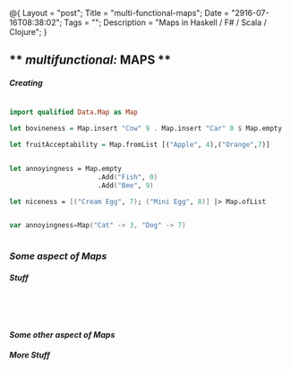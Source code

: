 @{
    Layout = "post";
    Title = "multi-functional-maps";
    Date = "2916-07-16T08:38:02";
    Tags = "";
    Description = "Maps in Haskell / F# / Scala / Clojure";
}

** _multifunctional:_ MAPS **
---------------------------------------------------------------------

##### Creating #####

<div class="flex">

~~~~haskell

import qualified Data.Map as Map

let bovineness = Map.insert "Cow" 9 . Map.insert "Car" 0 $ Map.empty

let fruitAcceptability = Map.fromList [("Apple", 4),("Orange",7)]

~~~~

~~~~fsharp

let annoyingness = Map.empty
                      .Add("Fish", 0)
                      .Add("Bee", 9)

let niceness = [("Cream Egg", 7); ("Mini Egg", 8)] |> Map.ofList

~~~~

~~~~scala

var annoyingness=Map("Cat" -> 3, "Dog" -> 7)

~~~~

~~~~clojure

~~~~

</div>

### _Some aspect **of** Maps_ ###

##### Stuff #####

<div class="flex">

~~~~haskell

~~~~

~~~~fsharp

~~~~

~~~~scala

~~~~

~~~~clojure

~~~~

</div>

#### _Some other aspect **of** Maps_ ####

##### More Stuff #####

<div class="flex">

~~~~haskell

~~~~

~~~~fsharp

~~~~

~~~~scala

~~~~

~~~~clojure

~~~~

</div>
